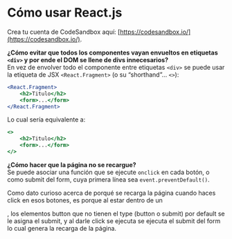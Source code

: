 # Cómo usar React.js

Crea tu cuenta de CodeSandbox aquí: [https://codesandbox.io/](https://codesandbox.io/).

**¿Cómo evitar que todos los componentes vayan envueltos en etiquetas `<div>` y por ende el DOM se llene de divs innecesarios?**  
En vez de envolver todo el componente entre etiquetas `<div>` se puede usar la etiqueta de JSX `<React.Fragment>` (o su “shorthand”… `<>`):

```jsx
<React.Fragment>
	<h2>Titulo</h2>
	<form>...</form>
</React.Fragment>
```

Lo cual sería equivalente a:

```jsx
<>
	<h2>Titulo</h2>
	<form>...</form>
</>
```

  
**¿Cómo hacer que la página no se recargue?**  
Se puede asociar una función que se ejecute `onclick` en cada botón, o como submit del form, cuya primera línea sea `event.preventDefault()`.


Como dato curioso acerca de porqué se recarga la página cuando haces click en esos botones, es porque al estar dentro de un <form>, los elementos button que no tienen el type (button o submit) por default se le asigna el submit, y al darle click se ejecuta se ejecuta el submit del form lo cual genera la recarga de la página.